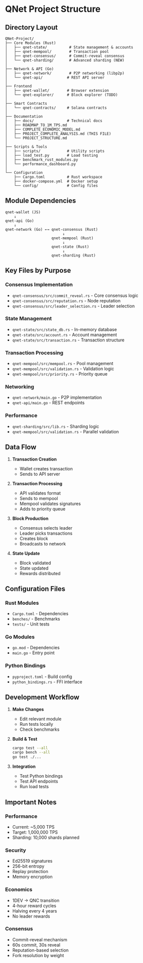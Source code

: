 # QNet Project Structure

## Directory Layout

```
QNet-Project/
├── Core Modules (Rust)
│   ├── qnet-state/          # State management & accounts
│   ├── qnet-mempool/        # Transaction pool
│   ├── qnet-consensus/      # Commit-reveal consensus
│   └── qnet-sharding/       # Advanced sharding (NEW)
│
├── Network & API (Go)
│   ├── qnet-network/        # P2P networking (libp2p)
│   └── qnet-api/           # REST API server
│
├── Frontend
│   ├── qnet-wallet/        # Browser extension
│   └── qnet-explorer/      # Block explorer (TODO)
│
├── Smart Contracts
│   └── qnet-contracts/     # Solana contracts
│
├── Documentation
│   ├── docs/               # Technical docs
│   ├── ROADMAP_TO_1M_TPS.md
│   ├── COMPLETE_ECONOMIC_MODEL.md
│   ├── PROJECT_COMPLETE_ANALYSIS.md (THIS FILE)
│   └── PROJECT_STRUCTURE.md
│
├── Scripts & Tools
│   ├── scripts/            # Utility scripts
│   ├── load_test.py        # Load testing
│   ├── benchmark_rust_modules.py
│   └── performance_dashboard.py
│
└── Configuration
    ├── Cargo.toml          # Rust workspace
    ├── docker-compose.yml  # Docker setup
    └── config/             # Config files
```

## Module Dependencies

```
qnet-wallet (JS)
    ↓
qnet-api (Go)
    ↓
qnet-network (Go) ←→ qnet-consensus (Rust)
                          ↓
                     qnet-mempool (Rust)
                          ↓
                     qnet-state (Rust)
                          ↓
                     qnet-sharding (Rust)
```

## Key Files by Purpose

### Consensus Implementation
- `qnet-consensus/src/commit_reveal.rs` - Core consensus logic
- `qnet-consensus/src/reputation.rs` - Node reputation
- `qnet-consensus/src/leader_selection.rs` - Leader selection

### State Management
- `qnet-state/src/state_db.rs` - In-memory database
- `qnet-state/src/account.rs` - Account management
- `qnet-state/src/transaction.rs` - Transaction structure

### Transaction Processing
- `qnet-mempool/src/mempool.rs` - Pool management
- `qnet-mempool/src/validation.rs` - Validation logic
- `qnet-mempool/src/priority.rs` - Priority queue

### Networking
- `qnet-network/main.go` - P2P implementation
- `qnet-api/main.go` - REST endpoints

### Performance
- `qnet-sharding/src/lib.rs` - Sharding logic
- `qnet-mempool/src/validation.rs` - Parallel validation

## Data Flow

1. **Transaction Creation**
   - Wallet creates transaction
   - Sends to API server

2. **Transaction Processing**
   - API validates format
   - Sends to mempool
   - Mempool validates signatures
   - Adds to priority queue

3. **Block Production**
   - Consensus selects leader
   - Leader picks transactions
   - Creates block
   - Broadcasts to network

4. **State Update**
   - Block validated
   - State updated
   - Rewards distributed

## Configuration Files

### Rust Modules
- `Cargo.toml` - Dependencies
- `benches/` - Benchmarks
- `tests/` - Unit tests

### Go Modules
- `go.mod` - Dependencies
- `main.go` - Entry point

### Python Bindings
- `pyproject.toml` - Build config
- `python_bindings.rs` - FFI interface

## Development Workflow

1. **Make Changes**
   - Edit relevant module
   - Run tests locally
   - Check benchmarks

2. **Build & Test**
   ```bash
   cargo test --all
   cargo bench --all
   go test ./...
   ```

3. **Integration**
   - Test Python bindings
   - Test API endpoints
   - Run load tests

## Important Notes

### Performance
- Current: ~5,000 TPS
- Target: 1,000,000 TPS
- Sharding: 10,000 shards planned

### Security
- Ed25519 signatures
- 256-bit entropy
- Replay protection
- Memory encryption

### Economics
- 1DEV → QNC transition
- 4-hour reward cycles
- Halving every 4 years
- No leader rewards

### Consensus
- Commit-reveal mechanism
- 60s commit, 30s reveal
- Reputation-based selection
- Fork resolution by weight 